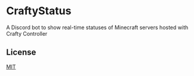 # CraftyStatus

A Discord bot to show real-time statuses of Minecraft servers hosted with Crafty Controller

## License

[MIT](./LICENSE)
